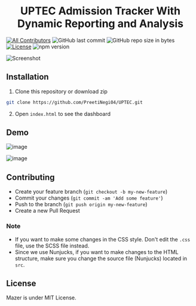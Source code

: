 <h1 align="center">UPTEC Admission Tracker With Dynamic 
Reporting and Analysis</h1>
<p align="center">

[![All Contributors](https://img.shields.io/badge/all_contributors-1-green.svg?style=flat-square)](#contributors-)
![GitHub last commit](https://img.shields.io/github/last-commit/zuramai/mazer.svg)
![GitHub repo size in bytes](https://img.shields.io/github/repo-size/badges/shields.svg)
[![License](https://img.shields.io/github/license/zuramai/mazer.svg)](LICENSE)
![npm version](https://badge.fury.io/js/yarn.svg)
</p>

![Screenshot](https://raw.githubusercontent.com/zuramai/mazer/main/screenshot.png)

## Installation
1. Clone this repository or download zip
```bash
git clone https://github.com/PreetiNegi04/UPTEC.git
```
2. Open `index.html` to see the dashboard

## Demo 
![image](https://github.com/user-attachments/assets/98994a1f-a54e-4d24-b801-d54c0801135a)

![image](https://github.com/user-attachments/assets/6d477fe8-e925-460d-b931-b16ce8e82b11)

 ## Contributing
- Create your feature branch (`git checkout -b my-new-feature`)
- Commit your changes (`git commit -am 'Add some feature'`)
- Push to the branch (`git push origin my-new-feature`)
- Create a new Pull Request

### Note
- If you want to make some changes in the CSS style. Don't edit the `.css` file, use the SCSS file instead.
- Since we use Nunjucks, if you want to make changes to the HTML structure, make sure you change the source file (Nunjucks) located in `src`.

## License
Mazer is under MIT License.
 
